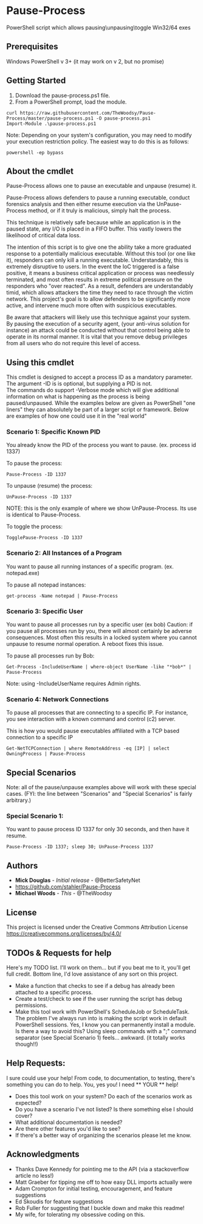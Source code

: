 # Pause-Process
PowerShell script which allows pausing\unpausing\toggle Win32/64 exes

## Prerequisites
Windows PowerShell v 3+ (it may work on v 2, but no promise)

## Getting Started
1) Download the pause-process.ps1 file.
2) From a PowerShell prompt, load the module.

```
curl https://raw.githubusercontent.com/TheWoodsy/Pause-Process/master/pause-process.ps1 -O pause-process.ps1
Import-Module .\pause-process.ps1
```

Note: Depending on your system's configuration, you may need to modify your execution restriction policy. The easiest way to do this is as follows:

```
powershell -ep bypass
```

## About the cmdlet
Pause-Process allows one to pause an executable and unpause (resume) it.

Pause-Process allows defenders to pause a running executable, conduct forensics analysis and then either resume execution via the UnPause-Process method, or if it truly is malicious, simply halt the process.

This technique is relatively safe because while an application is in the paused state, any I/O is placed in a FIFO buffer.  This vastly lowers the likelihood of critical data loss.

The intention of this script is to give one the ability take a more graduated response to a potentially malicious executable.  Without this tool (or one like it), responders can only kill a running executable.  Understandably, this is extremely disruptive to users.  In the event the IoC triggered is a false positive, it means a business critical application or process was needlessly terminated, and most often results in extreme political pressure on the responders who "over reacted".  As a result, defenders are understandably timid, which allows attackers the time they need to race through the victim network.  This project's goal is to allow defenders to be significantly more active, and intervene much more often with suspicious executables.

Be aware that attackers will likely use this technique against your system.  By pausing the execution of a security agent, (your anti-virus solution for instance) an attack could be conducted without that control being able to operate in its normal manner.  It is vital that you remove debug privileges from all users who do not require this level of access.


## Using this cmdlet
This cmdlet is designed to accept a process ID as a mandatory parameter. The argument -ID is is optional, but supplying a PID is not.  
The commands do support -Verbose mode which will give additional information on what is happening as the process is being paused/unpaused. 
While the examples below are given as PowerShell "one liners" they can absolutely be part of a larger script or framework.
Below are examples of how one could use it in the "real world"

### Scenario 1: Specific Known PID
You already know the PID of the process you want to pause.  (ex. process id 1337)

To pause the process:
```
Pause-Process -ID 1337
```

To unpause (resume) the process:
```
UnPause-Process -ID 1337
```
NOTE: this is the only example of where we show UnPause-Process. Its use is identical to Pause-Process.

To toggle the process:
```
TogglePause-Process -ID 1337
```

### Scenario 2: All Instances of a Program
You want to pause all running instances of a specific program. (ex. notepad.exe)

To pause all notepad instances:
```
get-process -Name notepad | Pause-Process
```

### Scenario 3: Specific User
You want to pause all processes run by a specific user (ex bob)
Caution: if you pause all processes run by you, there will almost certainly be adverse consequences.  Most often this results in a locked system where you cannot unpause to resume normal operation. A reboot fixes this issue.

To pause all processes run by Bob:
```
Get-Process -IncludeUserName | where-object UserName -like "*bob*" | Pause-Process
```
Note: using -IncludeUserName requires Admin rights.

### Scenario 4: Network Connections
To pause all processes that are connecting to a specific IP. For instance, you see interaction with a known command and control (c2) server.

This is how you would pause executables affiliated with a TCP based connection to a specific IP
```
Get-NetTCPConnection | where RemoteAddress -eq [IP] | select OwningProcess | Pause-Process
```


## Special Scenarios
Note: all of the pause/unpause examples above will work with these special cases. 
(FYI: the line between "Scenarios" and "Special Scenarios" is fairly arbitrary.)

### Special Scenario 1: 
You want to pause process ID 1337 for only 30 seconds, and then have it resume.
``` 
Pause-Process -ID 1337; sleep 30; UnPause-Process 1337
``` 


## Authors
* **Mick Douglas** - *Initial release* - @BetterSafetyNet
* https://github.com/stahler/Pause-Process
* **Michael Woods** - *This* - @TheWoodsy

## License
This project is licensed under the Creative Commons Attribution License https://creativecommons.org/licenses/by/4.0/

## TODOs & Requests for help
Here's my TODO list.  I'll work on them... but if you beat me to it, you'll get full credit.  Bottom line, I'd love assistance of any sort on this project.  
* Make a function that checks to see if a debug has already been attached to a specific process.
* Create a test/check to see if the user running the script has debug permissions.
* Make this tool work with PowerShell's ScheduleJob or ScheduleTask.  The problem I've always run into is making the script work in default PowerShell sessions.  Yes, I know you can permanently install a module.  Is there a way to avoid this?  Using sleep commands with a ";" command separator (see Special Scenario 1) feels... awkward.  (it totally works though!!)

## Help Requests:
I sure could use your help! From code, to documentation, to testing, there's something you can do to help.  You, yes you! I need ** YOUR ** help!
* Does this tool work on your system?  Do each of the scenarios work as expected?
* Do you have a scenario I've not listed?  Is there something else I should cover?
* What additional documentation is needed?   
* Are there other features you'd like to see?
* If there's a better way of organizing the scenarios please let me know.


## Acknowledgments
* Thanks Dave Kennedy for pointing me to the API (via a stackoverflow article no less!)
* Matt Graeber for tipping me off to how easy DLL imports actually were
* Adam Crompton for initial testing, encouragement, and feature suggestions
* Ed Skoudis for feature suggestions
* Rob Fuller for suggesting that I buckle down and make this readme! 
* My wife, for tolerating my obsessive coding on this.

